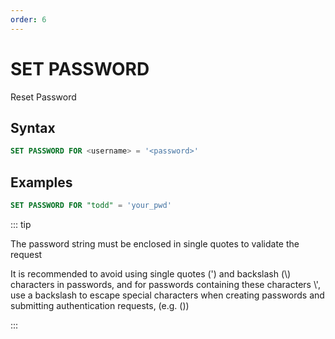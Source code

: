 ```yaml
---
order: 6
---
```


# SET PASSWORD
Reset Password

## Syntax

```sql
SET PASSWORD FOR <username> = '<password>'
```

## Examples

```sql
SET PASSWORD FOR "todd" = 'your_pwd'
```

::: tip

The password string must be enclosed in single quotes to validate the request

It is recommended to avoid using single quotes (') and backslash (\\) characters in passwords, and for passwords containing these characters \\', use a backslash to escape special characters when creating passwords and submitting authentication requests, (e.g. ())

:::